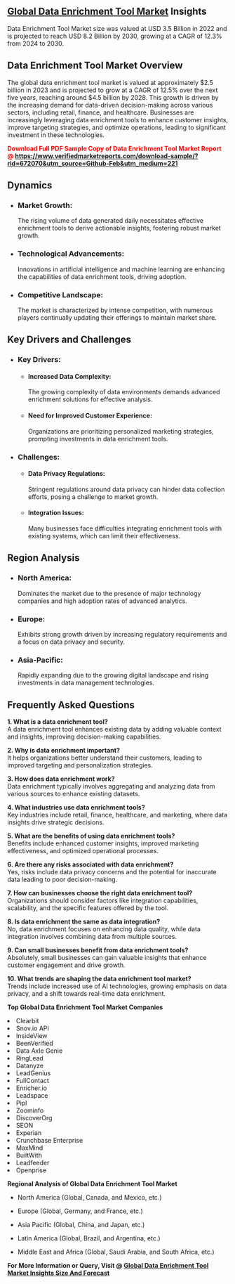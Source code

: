 <h2><a href="https://www.verifiedmarketreports.com/download-sample/?rid=672070&amp;utm_source=Github&amp;utm_medium=221" target="_blank">Global Data Enrichment Tool Market</a> Insights</h2><p>Data Enrichment Tool Market size was valued at USD 3.5 Billion in 2022 and is projected to reach USD 8.2 Billion by 2030, growing at a CAGR of 12.3% from 2024 to 2030.</p><p> <h2>Data Enrichment Tool Market Overview</h2> <p>The global data enrichment tool market is valued at approximately $2.5 billion in 2023 and is projected to grow at a CAGR of 12.5% over the next five years, reaching around $4.5 billion by 2028. This growth is driven by the increasing demand for data-driven decision-making across various sectors, including retail, finance, and healthcare. Businesses are increasingly leveraging data enrichment tools to enhance customer insights, improve targeting strategies, and optimize operations, leading to significant investment in these technologies.</p> <p><strong><p><span class=""><span style="color: #ff0000;"><strong>Download Full PDF Sample Copy of Data Enrichment Tool Market Report</strong> @ </span><a href="https://www.verifiedmarketreports.com/download-sample/?rid=672070&amp;utm_source=Github-Feb&amp;utm_medium=221" target="_blank">https://www.verifiedmarketreports.com/download-sample/?rid=672070&amp;utm_source=Github-Feb&amp;utm_medium=221</a></span></p></strong></p> <h2>Dynamics</h2> <ul> <li><h3>Market Growth:</h3> The rising volume of data generated daily necessitates effective enrichment tools to derive actionable insights, fostering robust market growth.</li> <li><h3>Technological Advancements:</h3> Innovations in artificial intelligence and machine learning are enhancing the capabilities of data enrichment tools, driving adoption.</li> <li><h3>Competitive Landscape:</h3> The market is characterized by intense competition, with numerous players continually updating their offerings to maintain market share.</li> </ul> <h2>Key Drivers and Challenges</h2> <ul> <li><h3>Key Drivers:</h3> <ul> <li><h4>Increased Data Complexity:</h4> The growing complexity of data environments demands advanced enrichment solutions for effective analysis.</li> <li><h4>Need for Improved Customer Experience:</h4> Organizations are prioritizing personalized marketing strategies, prompting investments in data enrichment tools.</li> </ul> </li> <li><h3>Challenges:</h3> <ul> <li><h4>Data Privacy Regulations:</h4> Stringent regulations around data privacy can hinder data collection efforts, posing a challenge to market growth.</li> <li><h4>Integration Issues:</h4> Many businesses face difficulties integrating enrichment tools with existing systems, which can limit their effectiveness.</li> </ul> </li> </ul> <h2>Region Analysis</h2> <ul> <li><h3>North America:</h3> Dominates the market due to the presence of major technology companies and high adoption rates of advanced analytics.</li> <li><h3>Europe:</h3> Exhibits strong growth driven by increasing regulatory requirements and a focus on data privacy and security.</li> <li><h3>Asia-Pacific:</h3> Rapidly expanding due to the growing digital landscape and rising investments in data management technologies.</li> </ul> <h2>Frequently Asked Questions</h2> <p><strong>1. What is a data enrichment tool?</strong><br> A data enrichment tool enhances existing data by adding valuable context and insights, improving decision-making capabilities.</p> <p><strong>2. Why is data enrichment important?</strong><br> It helps organizations better understand their customers, leading to improved targeting and personalization strategies.</p> <p><strong>3. How does data enrichment work?</strong><br> Data enrichment typically involves aggregating and analyzing data from various sources to enhance existing datasets.</p> <p><strong>4. What industries use data enrichment tools?</strong><br> Key industries include retail, finance, healthcare, and marketing, where data insights drive strategic decisions.</p> <p><strong>5. What are the benefits of using data enrichment tools?</strong><br> Benefits include enhanced customer insights, improved marketing effectiveness, and optimized operational processes.</p> <p><strong>6. Are there any risks associated with data enrichment?</strong><br> Yes, risks include data privacy concerns and the potential for inaccurate data leading to poor decision-making.</p> <p><strong>7. How can businesses choose the right data enrichment tool?</strong><br> Organizations should consider factors like integration capabilities, scalability, and the specific features offered by the tool.</p> <p><strong>8. Is data enrichment the same as data integration?</strong><br> No, data enrichment focuses on enhancing data quality, while data integration involves combining data from multiple sources.</p> <p><strong>9. Can small businesses benefit from data enrichment tools?</strong><br> Absolutely, small businesses can gain valuable insights that enhance customer engagement and drive growth.</p> <p><strong>10. What trends are shaping the data enrichment tool market?</strong><br> Trends include increased use of AI technologies, growing emphasis on data privacy, and a shift towards real-time data enrichment.</p> </p><p><strong>Top Global Data Enrichment Tool Market Companies</strong></p><div data-test-id=""><p><li>Clearbit</li><li> Snov.io API</li><li> InsideView</li><li> BeenVerified</li><li> Data Axle Genie</li><li> RingLead</li><li> Datanyze</li><li> LeadGenius</li><li> FullContact</li><li> Enricher.io</li><li> Leadspace</li><li> Pipl</li><li> Zoominfo</li><li> DiscoverOrg</li><li> SEON</li><li> Experian</li><li> Crunchbase Enterprise</li><li> MaxMind</li><li> BuiltWith</li><li> Leadfeeder</li><li> Openprise</li></p><div><strong>Regional Analysis of&nbsp;Global Data Enrichment Tool Market</strong></div><ul><li dir="ltr"><p dir="ltr">North America&nbsp;(Global, Canada, and Mexico, etc.)</p></li><li dir="ltr"><p dir="ltr">Europe (Global, Germany, and France, etc.)</p></li><li dir="ltr"><p dir="ltr">Asia Pacific&nbsp;(Global, China, and Japan, etc.)</p></li><li dir="ltr"><p dir="ltr">Latin America&nbsp;(Global, Brazil, and Argentina, etc.)</p></li><li dir="ltr">Middle East and Africa&nbsp;(Global, Saudi Arabia, and South Africa, etc.)</li></ul><p><strong>For More Information or Query, Visit @&nbsp;</strong><strong><a href="https://www.verifiedmarketreports.com/product/data-enrichment-tool-market/?utm_source=Github&amp;utm_medium=221" target="_blank">Global Data Enrichment Tool Market Insights Size And Forecast</a></strong></p></div>
